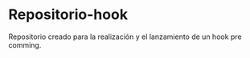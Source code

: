 # Repositorio-hook

Repositorio creado para la realización y el lanzamiento de un hook pre comming.
